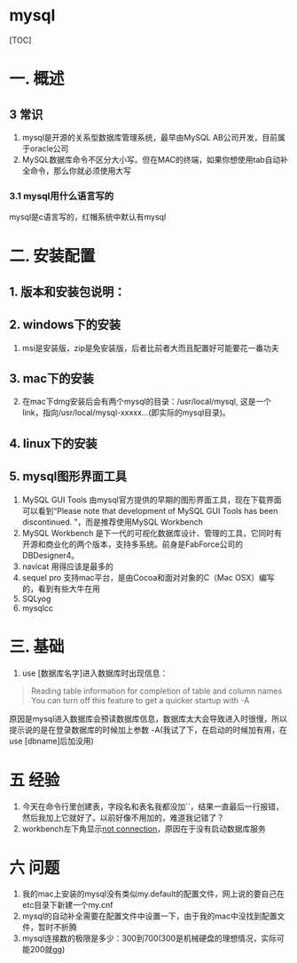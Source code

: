 # mysql
[TOC]
# 一. 概述
## 3 常识
1. mysql是开源的关系型数据库管理系统，最早由MySQL AB公司开发，目前属于oracle公司
1. MySQL数据库命令不区分大小写。但在MAC的终端，如果你想使用tab自动补全命令，那么你就必须使用大写

### 3.1 mysql用什么语言写的
mysql是c语言写的，红帽系统中默认有mysql

# 二. 安装配置
## 1. 版本和安装包说明：

## 2. windows下的安装
1. msi是安装版，zip是免安装版，后者比前者大而且配置好可能要花一番功夫

## 3. mac下的安装
2. 在mac下dmg安装后会有两个mysql的目录：/usr/local/mysql, 这是一个link，指向/usr/local/mysql-xxxxx...(即实际的mysql目录)。

## 4. linux下的安装
## 5. mysql图形界面工具
1. MySQL GUI Tools
由mysql官方提供的早期的图形界面工具，现在下载界面可以看到“Please note that development of MySQL GUI Tools has been discontinued. ”，而是推荐使用MySQL Workbench
2. MySQL Workbench
是下一代的可视化数据库设计、管理的工具，它同时有开源和商业化的两个版本，支持多系统。前身是FabForce公司的DBDesigner4。
3. navicat
用得应该是最多的
4. sequel pro
支持mac平台，是由Cocoa和面对对象的C（Mac OSX）编写的，看到有些大牛在用
4. SQLyog
5. mysqlcc

# 三. 基础
1. use [数据库名字]进入数据库时出现信息：
>Reading table information for completion of table and column names
You can turn off this feature to get a quicker startup with -A

原因是mysql进入数据库会预读数据库信息，数据库太大会导致进入时很慢，所以提示说的是在登录数据库的时候加上参数 -A(我试了下，在启动的时候加有用，在use [dbname]后加没用)

# 五 经验
1. 今天在命令行里创建表，字段名和表名我都没加``，结果一直最后一行报错，然后我加上它就好了。以前好像不用加的，难道我记错了？
2. workbench左下角显示[not connection]()，原因在于没有启动数据库服务

# 六 问题
1. 我的mac上安装的mysql没有类似my.default的配置文件，网上说的要自己在etc目录下新建一个my.cnf
2. mysql的自动补全需要在配置文件中设置一下，由于我的mac中没找到配置文件，暂时不折腾
3. mysql连接数的极限是多少：300到700(300是机械硬盘的理想情况，实际可能200就gg)
